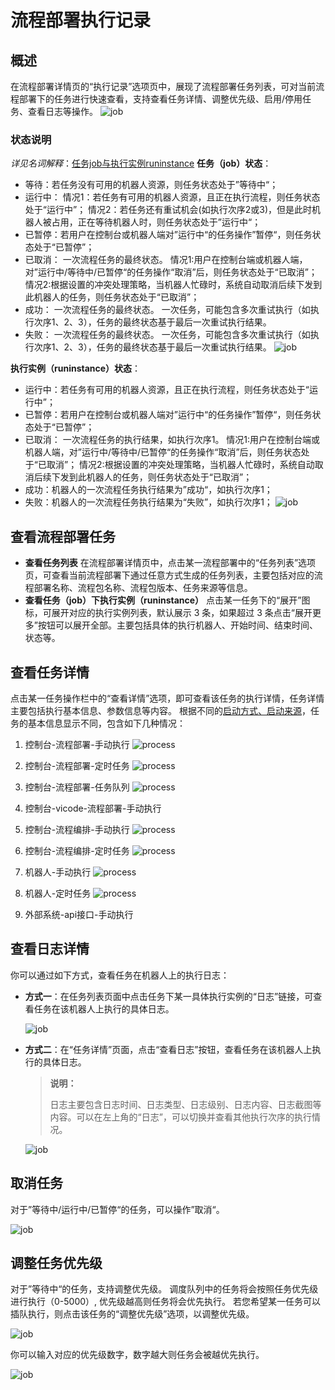 # 流程部署执行记录

## 概述

在流程部署详情页的“执行记录”选项页中，展现了流程部署任务列表，可对当前流程部署下的任务进行快速查看，支持查看任务详情、调整优先级、启用/停用任务、查看日志等操作。
![job](https://docimages.blob.core.chinacloudapi.cn/images/Console/0528workflow-excute-history.png)


### 状态说明
*详见名词解释*：[任务job与执行实例runinstance](./../../../Glossary.md)
**任务（job）状态**：

- 等待：若任务没有可用的机器人资源，则任务状态处于”等待中“；
- 运行中：
         情况1：若任务有可用的机器人资源，且正在执行流程，则任务状态处于“运行中”；
         情况2：若任务还有重试机会(如执行次序2或3)，但是此时机器人被占用，正在等待机器人时，则任务状态处于”运行中“；
- 已暂停：若用户在控制台或机器人端对”运行中“的任务操作”暂停“，则任务状态处于“已暂停”；
- 已取消： 
         一次流程任务的最终状态。
         情况1:用户在控制台端或机器人端，对”运行中/等待中/已暂停“的任务操作“取消”后，则任务状态处于“已取消”；
         情况2:根据设置的冲突处理策略，当机器人忙碌时，系统自动取消后续下发到此机器人的任务，则任务状态处于“已取消”；
- 成功：
          一次流程任务的最终状态。
          一次任务，可能包含多次重试执行（如执行次序1、2、3），任务的最终状态基于最后一次重试执行结果。
- 失败：
         一次流程任务的最终状态。
         一次任务，可能包含多次重试执行（如执行次序1、2、3），任务的最终状态基于最后一次重试执行结果。
    ![job](https://docimages.blob.core.chinacloudapi.cn/images/Console/0528workflow-job-status.png)


**执行实例（runinstance）状态**：

- 运行中：若任务有可用的机器人资源，且正在执行流程，则任务状态处于“运行中”；
- 已暂停：若用户在控制台或机器人端对”运行中“的任务操作”暂停“，则任务状态处于“已暂停”；
- 已取消：
         一次流程任务的执行结果，如执行次序1。
         情况1:用户在控制台端或机器人端，对”运行中/等待中/已暂停“的任务操作“取消”后，则任务状态处于“已取消”；
         情况2:根据设置的冲突处理策略，当机器人忙碌时，系统自动取消后续下发到此机器人的任务，则任务状态处于“已取消”； 
- 成功：机器人的一次流程任务执行结果为”成功“，如执行次序1；
- 失败：机器人的一次流程任务执行结果为“失败”，如执行次序1；
    ![job](https://docimages.blob.core.chinacloudapi.cn/images/Console/0626-console05.png)

## 查看流程部署任务

- **查看任务列表**
在流程部署详情页中，点击某一流程部署中的“任务列表”选项页，可查看当前流程部署下通过任意方式生成的任务列表，主要包括对应的流程部署名称、流程包名称、流程包版本、任务来源等信息。
- **查看任务（job）下执行实例（runinstance）**
点击某一任务下的“展开”图标，可展开对应的执行实例列表，默认展示 3 条，如果超过 3 条点击“展开更多”按钮可以展开全部。主要包括具体的执行机器人、开始时间、结束时间、状态等。


## 查看任务详情

点击某一任务操作栏中的“查看详情”选项，即可查看该任务的执行详情，任务详情主要包括执行基本信息、参数信息等内容。
根据不同的[启动方式、启动来源](./../job/aboutJob.md)，任务的基本信息显示不同，包含如下几种情况：

1. 控制台-流程部署-手动执行
![process](https://docimages.blob.core.chinacloudapi.cn/images/Console/0626-console06.png)

2. 控制台-流程部署-定时任务
![process](https://docimages.blob.core.chinacloudapi.cn/images/Console/0626-console07.png)
3. 控制台-流程部署-任务队列
![process](https://docimages.blob.core.chinacloudapi.cn/images/Console/0626-console08.png)
4. 控制台-vicode-流程部署-手动执行

5. 控制台-流程编排-手动执行
![process](https://docimages.blob.core.chinacloudapi.cn/images/Console/0626-console09.png)
6. 控制台-流程编排-定时任务
![process](https://docimages.blob.core.chinacloudapi.cn/images/Console/0626-console10.png)
7. 机器人-手动执行
![process](https://docimages.blob.core.chinacloudapi.cn/images/Console/0626-console11.png)
8. 机器人-定时任务
![process](https://docimages.blob.core.chinacloudapi.cn/images/Console/0626-console12.png)
9. 外部系统-api接口-手动执行


## 查看日志详情

你可以通过如下方式，查看任务在机器人上的执行日志：

- **方式一**：在任务列表页面中点击任务下某一具体执行实例的“日志”链接，可查看任务在该机器人上执行的具体日志。

    ![job](https://docimages.blob.core.chinacloudapi.cn/images/Console/0528workflow-excute-history-info4.png)

- **方式二**：在“任务详情”页面，点击“查看日志”按钮，查看任务在该机器人上执行的具体日志。

    > **说明：**
    >
    > 日志主要包含日志时间、日志类型、日志级别、日志内容、日志截图等内容。可以在左上角的“日志”，可以切换并查看其他执行次序的执行情况。

    ![job](https://docimages.blob.core.chinacloudapi.cn/images/Console/0528workflow-excute-history-info2.png)

## 取消任务

对于”等待中/运行中/已暂停“的任务，可以操作”取消“。

![job](https://docimages.blob.core.chinacloudapi.cn/images/Console/0528workflow-excute-history-cancel.png)



## 调整任务优先级

对于”等待中“的任务，支持调整优先级。
调度队列中的任务将会按照任务优先级进行执行（0-5000）, 优先级越高则任务将会优先执行。
若您希望某一任务可以插队执行，则点击该任务的“调整优先级”选项，以调整优先级。

![job](https://docimages.blob.core.chinacloudapi.cn/images/Console/0528workflow-excute-history-pri.png)

你可以输入对应的优先级数字，数字越大则任务会被越优先执行。

![job](https://docimages.blob.core.chinacloudapi.cn/images/Console/0528workflow-excute-history-pri2.png)
